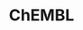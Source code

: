 ---
bigquery: https://console.cloud.google.com/bigquery?p=patents-public-data&d=ebi_chembl&page=dataset
citation: '"The ChEMBL database in 2017." Anna Gaulton, Anne Hersey, Michał Nowotka,
  A Patrícia Bento, Jon Chambers, David Mendez, Prudence Mutowo, Francis Atkinson,
  Louisa J Bellis, Elena Cibrián-Uhalte, Mark Davies, Nathan Dedman, Anneli Karlsson,
  María Paula Magariños, John P Overington, George Papadatos, Ines Smit, Andrew R
  Leach Nucleic acids Research (2017) 45 (Database Issue), D945-D954'
contributors: European Bioinformatics Institute
cost: None
description: ChEMBL Data is a manually curated database of small molecules used in
  drug discovery, including information about existing patented drugs.
documentation: 'schema: https://www.ebi.ac.uk/chembl/db_schema


  '
last_edit: 04/05/2022, 19:20:13
location: https://console.cloud.google.com/marketplace/product/google_patents_public_datasets/chembl
maintained_by: EMBL-EBI, an outstation of European Molecular Biology Laboratory
related_publications: '

  ChEMBL: towards direct deposition of bioassay data.


  Mendez D, Gaulton A, Bento AP, Chambers J, De Veij M, Félix E, Magariños MP, Mosquera
  JF, Mutowo P, Nowotka M, Gordillo-Marañón M, Hunter F, Junco L, Mugumbate G, Rodriguez-Lopez
  M, Atkinson F, Bosc N, Radoux CJ, Segura-Cabrera A, Hersey A, Leach AR.


  — Nucleic Acids Res. 2019; 47(D1):D930-D940. doi: 10.1093/nar/gky1075

  '
schema_fields:
- cl_lincs_id
- ref_url
- therapeutic_flag
- met_id
- caloha_id
- mol_hrac_id
- sitecomp_id
- molregno
- updated_by
- acd_most_bpka
- comments
- full_molformula
- sequence_md5sum
- ro3_pass
- prodrug
- db_source
- updated_on
- standard_flag
- patent_id
- bao_endpoint
- level4_description
- efo_id
- variant_id
- entity_type
- publication_number
- drug_substance_flag
- src_description
- indication_class
- mc_tax_id
- stat
- bto_id
- warning_type
- tid_fixed
- level3
- volume
- alogp
- oral
- published_units
- patent_use_code
- standard_units
- warning_description
- orig_description
- downgraded
- biocomp_id
- qed_weighted
- prod_pat_id
- molecular_mechanism
- authors
- atc_code
- mol_frac_id
- mw_freebase
- assay_tax_id
- nda_type
- innovator_company
- level2
- drugind_id
- stem
- ref_type
- protclasssyn_id
- molecular_species
- name
- usan_stem_id
- description
- as_id
- binding_site_comment
- mechanism_comment
- l1
- heavy_atoms
- target_desc
- approval_date
- targrel_id
- cell_description
- component_type
- std_act_id
- standard_value
- chembl_id
- full_mwt
- ddd_value
- pathway_key
- uo_units
- warning_country
- who_name
- status
- pref_name
- compsyn_id
- hbd_lipinski
- selectivity_comment
- assay_type
- frac_class_id
- aromatic_rings
- curated_by
- ddd_id
- protein_class_desc
- mc_target_accession
- chebi_par_id
- component_id
- hrac_class_id
- assay_category
- tax_id
- acd_logp
- upper_value
- src_assay_id
- ref_id
- ddd_units
- doi
- cell_name
- target_mapping
- usan_stem
- organism
- standard_upper_value
- patent_expire_date
- domain_id
- structure_type
- activity_count
- level1
- short_name
- canonical_smiles
- dosed_ingredient
- version
- availability_type
- ddd_admr
- uberon_id
- direct_interaction
- res_stem_id
- predbind_id
- aspect
- inorganic_flag
- entity_id
- molfile
- src_short_name
- acd_most_apka
- component_synonym
- sequence
- prediction_method
- substrate_record_id
- standard_type
- priority
- level1_description
- level4
- withdrawn_year
- company
- standard_inchi
- alert_id
- withdrawn_class
- mol_irac_id
- target_type
- assay_cell_type
- assay_id
- cell_id
- withdrawn_country
- trade_name
- bao_format
- job_id
- cidx
- relationship_desc
- actsm_id
- go_id
- data_validity_comment
- hbd
- max_phase_for_ind
- tissue_id
- pubmed_id
- synonyms
- max_phase
- applicant_full_name
- sei
- src_id
- metref_id
- ap_id
- hba
- efo_term
- published_value
- route
- action_type
- comp_class_id
- targcomp_id
- parent_type
- mecref_id
- class_type
- title
- usan_year
- cell_source_tissue
- toid
- assay_source
- pathway_id
- compd_id
- idx
- ridx
- l2
- natural_product
- l5
- warnref_id
- psa
- num_lipinski_ro5_violations
- cell_source_tax_id
- parameter_type
- active_ingredient
- metabolite_record_id
- source_domain_id
- mc_target_name
- mesh_id
- subgroup
- assay_param_id
- cell_source_organism
- confidence_score
- journal
- published_relation
- mesh_heading
- creation_date
- bei
- l8
- comp_go_id
- l6
- hrac_code
- related_tid
- assay_desc
- cellosaurus_id
- log_id
- ad_type
- site_name
- cx_logp
- indref_id
- mc_organism
- ingredient
- record_id
- withdrawn_reason
- polymer_flag
- topical
- enzyme_name
- start_position
- year
- standard_text_value
- first_approval
- assay_subcellular_fraction
- met_comment
- molsyn_id
- db_version
- le
- level5
- previous_company
- parameter_value
- parent_go_id
- met_conversion
- alert_set_id
- frac_code
- protein_class_id
- doc_type
- annotation
- who_extra
- text_value
- level3_description
- compound_key
- research_stem
- cpd_str_alert_id
- relationship_type
- first_page
- stem_class
- pchembl_value
- ass_cls_map_id
- tid
- accession
- irac_code
- site_id
- end_position
- assay_tissue
- l7
- domain_description
- level2_description
- label
- bao_id
- set_name
- class_level
- isoform
- l3
- product_id
- hba_lipinski
- withdrawn_flag
- rtb
- normal_range_min
- src_compound_id
- path
- last_active
- warning_year
- issue
- acd_logd
- qudt_units
- doc_id
- parent_molregno
- standard_inchi_key
- strength
- clo_id
- alert_name
- warning_class
- standard_relation
- type
- disease_efficacy
- oc_id
- domain_type
- assay_organism
- relation
- parent_id
- co_stem_id
- cell_ontology_id
- site_residues
- cx_most_bpka
- assay_class_id
- species_group_flag
- active_molregno
- formulation_id
- delist_flag
- drug_product_flag
- rgid
- relationship
- parenteral
- protein_class_synonym
- irac_class_id
- source
- usan_stem_definition
- chirality
- syn_type
- mutation
- num_ro5_violations
- mw_monoisotopic
- enzyme_tid
- l4
- units
- first_in_class
- major_class
- smarts
- assay_test_type
- mechanism_of_action
- domain_name
- last_page
- country
- usan_substem
- activity_id
- helm_notation
- result_flag
- assay_strain
- tbl
- num_alerts
- curation_comment
- mc_target_type
- potential_duplicate
- homologue
- black_box_warning
- definition
- cx_logd
- value
- ddd_comment
- drug_record_id
- aidx
- activity_comment
- confidence
- molecule_type
- patent_no
- lle
- compound_name
- abstract
- smid
- warning_id
- published_type
- submission_date
- normal_range_max
- mec_id
- dosage_form
- cx_most_apka
- mol_atc_id
shortname: chembl
tags:
- biotechnology
- health
- chemical
- bioinformatics
- medical
terms_of_use: CC BY-SA 3.0
title: ChEMBL
uuid: e232a192-965c-4ec9-904c-155b6dfe56c5
---